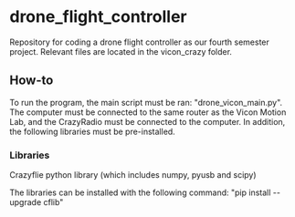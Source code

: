 # drone_flight_controller
Repository for coding a drone flight controller as our fourth semester project. Relevant files are located in the vicon_crazy folder.

## How-to
To run the program, the main script must be ran: "drone_vicon_main.py". The computer must be connected to the same router as the Vicon Motion Lab, and the CrazyRadio must be connected to the computer. In addition, the following libraries must be pre-installed.

### Libraries

Crazyflie python library (which includes numpy, pyusb and scipy)

The libraries can be installed with the following command: "pip install --upgrade cflib"
